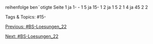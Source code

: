 reihenfolge ben¨otigte Seite
1 ja 1- - 1
5 ja 15- 1
2 ja 1 5 2 1
4 ja 45 2 2

   Tags & Topics:
   #15-

[Previous: #BS-Loesungen_22](BS-Loesungen_22.md)

[Next: #BS-Loesungen_22](BS-Loesungen_22.md)